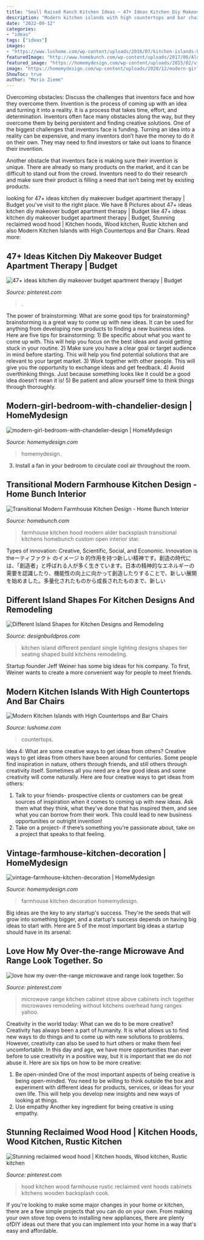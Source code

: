 ```yaml
---
title: "Small Raised Ranch Kitchen Ideas ~ 47+ Ideas Kitchen Diy Makeover Budget Apartment Therapy"
description: "Modern kitchen islands with high countertops and bar chairs"
date: "2022-09-12"
categories:
- "ideas"
tags: ["ideas"]
images:
- "https://www.lushome.com/wp-content/uploads/2016/07/kitchen-islands-bar-chairs-6.jpg"
featuredImage: "http://www.homebunch.com/wp-content/uploads/2017/06/Alder-Kitchen-Hood.-Farmhouse-kitchnen-hood.-Farmhouse-kitchen-with-Alder-hood.-Alder-hood-kitchenhood-Alderhood-alderkitchenhood-farmhousekitchen.jpg"
featured_image: "https://homemydesign.com/wp-content/uploads/2015/02/vintage-farmhouse-kitchen-decoration.jpg"
image: "https://homemydesign.com/wp-content/uploads/2020/12/modern-girl-bedroom-with-chandelier-design.jpg"
ShowToc: true
author: "Mario Zieme"
---
```



Overcoming obstacles: Discuss the challenges that inventors face and how they overcome them.
Invention is the process of coming up with an idea and turning it into a reality. It is a process that takes time, effort, and determination. Inventors often face many obstacles along the way, but they overcome them by being persistent and finding creative solutions.
One of the biggest challenges that inventors face is funding. Turning an idea into a reality can be expensive, and many inventors don’t have the money to do it on their own. They may need to find investors or take out loans to finance their invention.

Another obstacle that inventors face is making sure their invention is unique. There are already so many products on the market, and it can be difficult to stand out from the crowd. Inventors need to do their research and make sure their product is filling a need that isn’t being met by existing products.

	

		
looking for 47+ ideas kitchen diy makeover budget apartment therapy | Budget you've visit to the right place. We have 8 Pictures about 47+ ideas kitchen diy makeover budget apartment therapy | Budget like 47+ ideas kitchen diy makeover budget apartment therapy | Budget, Stunning reclaimed wood hood | Kitchen hoods, Wood kitchen, Rustic kitchen and also Modern Kitchen Islands with High Countertops and Bar Chairs. Read more:
		
    
## 47+ Ideas Kitchen Diy Makeover Budget Apartment Therapy | Budget

<img loading=lazy src="https://i.pinimg.com/736x/46/41/26/464126efd44fec92426331e94fc835d5.jpg" onerror="this.onerror=null;this.src='https://tse1.mm.bing.net/th?id=OIP.NwwcT9PhtFBPB43nWo3elgAAAA&amp;pid=15.1';" alt="47+ ideas kitchen diy makeover budget apartment therapy | Budget">

_Source: pinterest.com_

>. 

	

The power of brainstorming: What are some good tips for brainstorming?
brainstorming is a great way to come up with new ideas. It can be used for anything from developing new products to finding a new business idea. Here are five tips for brainstorming: 1) Be specific about what you want to come up with. This will help you focus on the best ideas and avoid getting stuck in your routine. 2) Make sure you have a clear goal or target audience in mind before starting. This will help you find potential solutions that are relevant to your target market. 3) Work together with other people. This will give you the opportunity to exchange ideas and get feedback. 4) Avoid overthinking things. Just because something looks like it could be a good idea doesn’t mean it is! 5) Be patient and allow yourself time to think things through thoroughly.

    
## Modern-girl-bedroom-with-chandelier-design | HomeMydesign

<img loading=lazy src="https://homemydesign.com/wp-content/uploads/2020/12/modern-girl-bedroom-with-chandelier-design.jpg" onerror="this.onerror=null;this.src='https://tse1.mm.bing.net/th?id=OIP.H9fYfi5-LKGzLxBSyGZBhQHaLG&amp;pid=15.1';" alt="modern-girl-bedroom-with-chandelier-design | HomeMydesign">

_Source: homemydesign.com_

>homemydesign. 

	

3. Install a fan in your bedroom to circulate cool air throughout the room.

    
## Transitional Modern Farmhouse Kitchen Design - Home Bunch Interior

<img loading=lazy src="http://www.homebunch.com/wp-content/uploads/2017/06/Alder-Kitchen-Hood.-Farmhouse-kitchnen-hood.-Farmhouse-kitchen-with-Alder-hood.-Alder-hood-kitchenhood-Alderhood-alderkitchenhood-farmhousekitchen.jpg" onerror="this.onerror=null;this.src='https://tse2.mm.bing.net/th?id=OIP.ZXK_dEu0M7-rNFAZ1dVpLQHaK0&amp;pid=15.1';" alt="Transitional Modern Farmhouse Kitchen Design - Home Bunch Interior">

_Source: homebunch.com_

>farmhouse kitchen hood modern alder backsplash transitional kitchens homebunch custom open interior star. 

	

Types of innovation: Creative, Scientific, Social, and Economic.
Innovation is theーティファクト のイメージ b 的作用を持つ新しい精神です。創造の時代には、「創造者」と呼ばれる人が多く生きています。日本の精神的なエネルギーの需要を認識したり、機能性の向上に向かって創造したりすることで、新しい展開を始めました。多量化されたものから成長されたものまで、新しい

    
## Different Island Shapes For Kitchen Designs And Remodeling

<img loading=lazy src="http://designbuildpros.com/wp-content/uploads/2012/04/2-tier-island-with-seating-design-build-pros-2.jpg" onerror="this.onerror=null;this.src='https://tse2.mm.bing.net/th?id=OIP.6fbaIc8v3M34rhHNTBomSAHaFQ&amp;pid=15.1';" alt="Different Island Shapes for Kitchen Designs and Remodeling">

_Source: designbuildpros.com_

>kitchen island different pendant single lighting designs shapes tier seating shaped build kitchens remodeling. 

	

Startup founder Jeff Weiner has some big ideas for his company. To first, Weiner wants to create a more convenient way for people to meet friends.

    
## Modern Kitchen Islands With High Countertops And Bar Chairs

<img loading=lazy src="https://www.lushome.com/wp-content/uploads/2016/07/kitchen-islands-bar-chairs-6.jpg" onerror="this.onerror=null;this.src='https://tse4.mm.bing.net/th?id=OIP.YSuD3HoIYiXxXpYe53ndTgAAAA&amp;pid=15.1';" alt="Modern Kitchen Islands with High Countertops and Bar Chairs">

_Source: lushome.com_

>countertops. 

	

Idea 4: What are some creative ways to get ideas from others?
Creative ways to get ideas from others have been around for centuries. Some people find inspiration in nature, others through friends, and still others through creativity itself. Sometimes all you need are a few good ideas and some creativity will come naturally. Here are four creative ways to get ideas from others: 
1) Talk to your friends- prospective clients or customers can be great sources of inspiration when it comes to coming up with new ideas. Ask them what they think, what they’ve done that has inspired them, and see what you can borrow from their work. This could lead to new business opportunities or outright invention! 
2) Take on a project- if there’s something you’re passionate about, take on a project that speaks to that feeling.

    
## Vintage-farmhouse-kitchen-decoration | HomeMydesign

<img loading=lazy src="https://homemydesign.com/wp-content/uploads/2015/02/vintage-farmhouse-kitchen-decoration.jpg" onerror="this.onerror=null;this.src='https://tse3.mm.bing.net/th?id=OIP.SyWOvAX-qPB-1oFlQazMcAHaKW&amp;pid=15.1';" alt="vintage-farmhouse-kitchen-decoration | HomeMydesign">

_Source: homemydesign.com_

>farmhouse kitchen decoration homemydesign. 

	

Big ideas are the key to any startup's success. They're the seeds that will grow into something bigger, and a startup's success depends on having big ideas to start with. Here are 5 of the most important big ideas a startup should have in its arsenal: 

    
## Love How My Over-the-range Microwave And Range Look Together. So

<img loading=lazy src="https://i.pinimg.com/736x/b2/41/3c/b2413c23b7a8b1d177fc51379118d7c3--over-range-microwave-kitchen-remodeling.jpg" onerror="this.onerror=null;this.src='https://tse1.mm.bing.net/th?id=OIP.ocjX_7ov3_OpaxfOC-OX9gHaJ3&amp;pid=15.1';" alt="love how my over-the-range microwave and range look together. So">

_Source: pinterest.com_

>microwave range kitchen cabinet stove above cabinets inch together microwaves remodeling without kitchens overhead hang ranges yahoo. 

	

Creativity in the world today: What can we do to be more creative?
Creativity has always been a part of humanity. It is what allows us to find new ways to do things and to come up with new solutions to problems. However, creativity can also be used to hurt others or make them feel uncomfortable. In this day and age, we have more opportunities than ever before to use creativity in a positive way, but it is important that we do not abuse it. Here are six tips on how to be more creative: 
1. Be open-minded
One of the most important aspects of being creative is being open-minded. You need to be willing to think outside the box and experiment with different ideas for products, services, or ideas for your own life. This will help you develop new insights and new ways of looking at things. 
2. Use empathy
Another key ingredient for being creative is using empathy.

    
## Stunning Reclaimed Wood Hood | Kitchen Hoods, Wood Kitchen, Rustic Kitchen

<img loading=lazy src="https://i.pinimg.com/736x/fb/2c/88/fb2c889abf37269031832597946c1071--hoods.jpg" onerror="this.onerror=null;this.src='https://tse3.mm.bing.net/th?id=OIP.6rstdPgsDXF6nOBfrqKZywHaJ3&amp;pid=15.1';" alt="Stunning reclaimed wood hood | Kitchen hoods, Wood kitchen, Rustic kitchen">

_Source: pinterest.com_

>hood kitchen wood farmhouse rustic reclaimed vent hoods cabinets kitchens wooden backsplash cook. 

	

If you're looking to make some major changes in your home or kitchen, there are a few simple projects that you can do on your own. From making your own stove top ovens to installing new appliances, there are plenty ofDIY ideas out there that you can implement into your home in a way that's easy and affordable.

